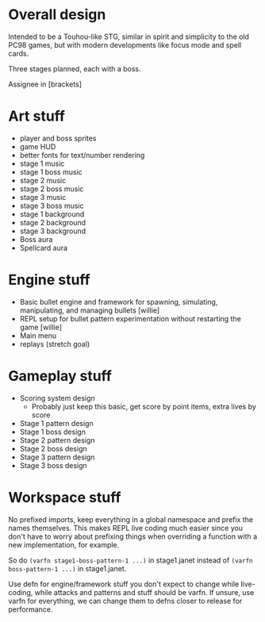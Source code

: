 # Overall design
Intended to be a Touhou-like STG, similar in spirit and simplicity to the old PC98 games,
but with modern developments like focus mode and spell cards.

Three stages planned, each with a boss.

Assignee in [brackets]

# Art stuff
* player and boss sprites
* game HUD
* better fonts for text/number rendering
* stage 1 music
* stage 1 boss music
* stage 2 music
* stage 2 boss music
* stage 3 music
* stage 3 boss music
* stage 1 background
* stage 2 background
* stage 3 background
* Boss aura
* Spellcard aura

# Engine stuff
* Basic bullet engine and framework for spawning, simulating, manipulating, and managing bullets [willie]
* REPL setup for bullet pattern experimentation without restarting the game [willie]
* Main menu
* replays (stretch goal)

# Gameplay stuff
* Scoring system design
  * Probably just keep this basic, get score by point items, extra lives by score
* Stage 1 pattern design
* Stage 1 boss design
* Stage 2 pattern design
* Stage 2 boss design
* Stage 3 pattern design
* Stage 3 boss design

# Workspace stuff
No prefixed imports, keep everything in a global namespace and prefix the names
themselves. This makes REPL live coding much easier since you don't have to worry about
prefixing things when overriding a function with a new implementation, for example.

So do `(varfn stage1-boss-pattern-1 ...)` in stage1.janet instead of `(varfn boss-pattern-1 ...)`
in stage1.janet.

Use defn for engine/framework stuff you don't expect to change while live-coding, while
attacks and patterns and stuff should be varfn. If unsure, use varfn for everything, we
can change them to defns closer to release for performance.
